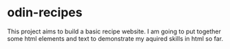 # odin-recipes
This project aims to build a basic recipe website.
I am going to put together some html elements and text to demonstrate my aquired skills in html so far.